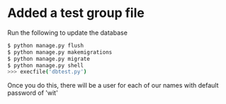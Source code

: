 # Added a test group file
Run the following to update the database

```sh
$ python manage.py flush
$ python manage.py makemigrations
$ python manage.py migrate 
$ python manage.py shell
>>> execfile('dbtest.py')
```

Once you do this, there will be a user for each of our names with default password of 'wit'

